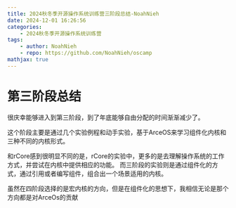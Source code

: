```yaml
---
title: 2024秋冬季开源操作系统训练营三阶段总结-NoahNieh
date: 2024-12-01 16:26:56
categories:
    - 2024秋冬季开源操作系统训练营
tags:
    - author: NoahNieh
    - repo: https://github.com/NoahNieh/oscamp
mathjax: true
---
```


# 第三阶段总结

很庆幸能够进入到第三阶段，到了年底能够自由分配的时间渐渐减少了。

这个阶段主要是通过几个实验例程和动手实验，基于ArceOS来学习组件化内核和三种不同的内核形式。

和rCore感到很明显不同的是，rCore的实验中，更多的是去理解操作系统的工作方式，并尝试在内核中提供相应的功能。
而三阶段的实验则是通过组件化的方式，通过引用或者编写组件，组合出一个场景适用的内核。

虽然在四阶段选择的是宏内核的方向，但是在组件化的思想下，我相信无论是那个方向都是对ArceOs的贡献




